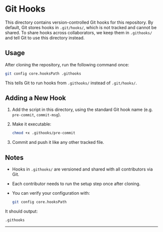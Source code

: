 # Git Hooks

This directory contains version-controlled Git hooks for this repository.
By default, Git stores hooks in `.git/hooks/`, which is not tracked and cannot be shared.
To share hooks across collaborators, we keep them in `.githooks/` and tell Git to use this directory instead.

## Usage

After cloning the repository, run the following command once:

```bash
git config core.hooksPath .githooks
````

This tells Git to run hooks from `.githooks/` instead of `.git/hooks/`.

## Adding a New Hook

1. Add the script in this directory, using the standard Git hook name (e.g. `pre-commit`, `commit-msg`).

2. Make it executable:

   ```bash
   chmod +x .githooks/pre-commit
   ```

3. Commit and push it like any other tracked file.

## Notes

* Hooks in `.githooks/` are versioned and shared with all contributors via Git.
* Each contributor needs to run the setup step once after cloning.
* You can verify your configuration with:

  ```bash
  git config core.hooksPath
  ```

It should output:

```
.githooks
```

---
